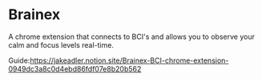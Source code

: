 # Brainex
A chrome extension that connects to BCI's and allows you to observe your calm and focus levels real-time.

Guide:https://jakeadler.notion.site/Brainex-BCI-chrome-extension-0949dc3a8c0d4ebd86fdf07e8b20b562



